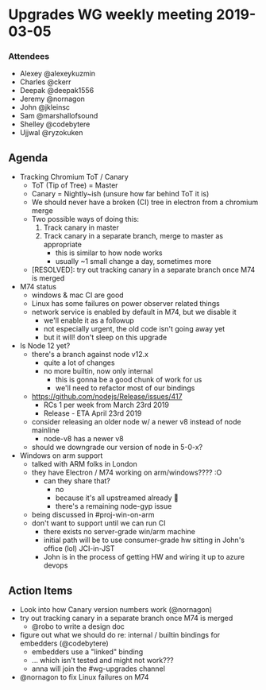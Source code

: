 # Upgrades WG weekly meeting 2019-03-05

### Attendees

 * Alexey @alexeykuzmin
 * Charles @ckerr
 * Deepak @deepak1556
 * Jeremy @nornagon
 * John @jkleinsc
 * Sam @marshallofsound
 * Shelley @codebytere
 * Ujjwal @ryzokuken

## Agenda

* Tracking Chromium ToT / Canary
    * ToT (Tip of Tree) = Master
    * Canary = Nightly~ish (unsure how far behind ToT it is)
    * We should never have a broken (CI) tree in electron from a chromium merge
    * Two possible ways of doing this:
        1. Track canary in master
        2. Track canary in a separate branch, merge to master as appropriate
            * this is similar to how node works
            * usually ~1 small change a day, sometimes more
    * [RESOLVED]: try out tracking canary in a separate branch once M74 is merged
* M74 status
    * windows & mac CI are good
    * Linux has some failures on power observer related things
    * network service is enabled by default in M74, but we disable it
        * we'll enable it as a followup
        * not especially urgent, the old code isn't going away yet
        * but it will! don't sleep on this upgrade
* Is Node 12 yet?
    * there's a branch against node v12.x
        * quite a lot of changes
        * no more builtin, now only internal
            * this is gonna be a good chunk of work for us
            * we'll need to refactor most of our bindings
    * https://github.com/nodejs/Release/issues/417
        * RCs 1 per week from March 23rd 2019
        * Release - ETA April 23rd 2019
    * consider releasing an older node w/ a newer v8 instead of node mainline
        * node-v8 has a newer v8
    * should we downgrade our version of node in 5-0-x?
* Windows on arm support
    * talked with ARM folks in London
    * they have Electron / M74 working on arm/windows???? :O
        * can they share that?
            * no
            * because it's all upstreamed already 🎉
            * there's a remaining node-gyp issue
    * being discussed in #proj-win-on-arm
    * don't want to support until we can run CI
        * there exists no server-grade win/arm machine
        * initial path will be to use consumer-grade hw sitting in John's office (lol) JCI-in-JST
        * John is in the process of getting HW and wiring it up to azure devops

## Action Items

* Look into how Canary version numbers work (@nornagon)
* try out tracking canary in a separate branch once M74 is merged
    * @robo to write a design doc
* figure out what we should do re: internal / builtin bindings for embedders (@codebytere)
    * embedders use a "linked" binding
    * ... which isn't tested and might not work???
    * anna will join the #wg-upgrades channel
* @nornagon to fix Linux failures on M74
